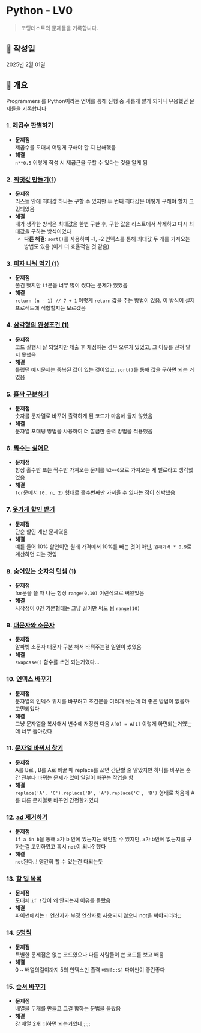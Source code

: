 # Python - LV0

> 코딩테스트의 문제들을 기록합니다.

## 📅 작성일

2025년 2월 01일

## 📝 개요

Programmers 를 Python이라는 언어를 통해 진행 중 새롭게 알게 되거나 유용했던 문제들을 기록합니다

### 1. [제곱수 판별하기](https://school.programmers.co.kr/learn/courses/30/lessons/120909)

- **문제점**  
  제곱수를 도대체 어떻게 구해야 할 지 난해했음
- **해결**  
  `n**0.5` 이렇게 작성 시 제곱근을 구할 수 있다는 것을 알게 됨

### 2. [최댓값 만들기(1)](https://school.programmers.co.kr/learn/courses/30/lessons/120847)

- **문제점**  
  리스트 안에 최대값 하나는 구할 수 있지만 두 번째 최대값은 어떻게 구해야 할지 고민되었음
- **해결**  
  내가 생각한 방식은 최대값을 한번 구한 후, 구한 값을 리스트에서 삭제하고 다시 최대값을 구하는 방식이었다
  - **다른 해결**: `sort()`를 사용하여 -1, -2 인덱스를 통해 최대값 두 개를 가져오는 방법도 있음 (이게 더 효율적일 것 같음)

### 3. [피자 나눠 먹기 (1)](https://school.programmers.co.kr/learn/courses/30/lessons/120814)

- **문제점**  
  풀긴 했지만 `if`문을 너무 많이 썼다는 문제가 있었음
- **해결**  
  `return (n - 1) // 7 + 1` 이렇게 `return` 값을 주는 방법이 있음. 이 방식이 실제 프로젝트에 적합할지는 모르겠음

### 4. [삼각형의 완성조건 (1)](https://school.programmers.co.kr/learn/courses/30/lessons/120889)

- **문제점**  
  코드 실행시 잘 되었지만 제출 후 체점하는 경우 오류가 있었고, 그 이유를 전혀 알지 못했음
- **해결**  
  틀렸던 예시문제는 중복된 값이 있는 것이었고, `sort()`를 통해 값을 구하면 되는 거였음

### 5. [홀짝 구분하기](https://school.programmers.co.kr/learn/courses/30/lessons/181944)

- **문제점**  
  숫자를 문자열로 바꾸어 출력하게 된 코드가 마음에 들지 않았음
- **해결**  
  문자열 포매팅 방법을 사용하여 더 깔끔한 출력 방법을 적용했음

### 6. [짝수는 싫어요](https://school.programmers.co.kr/learn/courses/30/lessons/120813)

- **문제점**  
  항상 홀수만 또는 짝수만 가져오는 문제를 `%2==0`으로 가져오는 게 별로라고 생각했었음
- **해결**  
  `for`문에서 `(0, n, 2)` 형태로 홀수번째만 가져올 수 있다는 점이 신박했음

### 7. [옷가게 할인 받기](https://school.programmers.co.kr/learn/courses/30/lessons/120818)

- **문제점**  
  단순 할인 계산 문제였음
- **해결**  
  예를 들어 10% 할인이면 원래 가격에서 10%를 빼는 것이 아닌, `원래가격 * 0.9`로 계산하면 되는 것임

### 8. [숨어있는 숫자의 덧셈 (1)](https://school.programmers.co.kr/learn/courses/30/lessons/120851)

- **문제점**  
  for문을 쓸 때 나는 항상 `range(0,10)` 이런식으로 써왔었음
- **해결**  
  시작점이 0인 기본형태는 그냥 길이만 써도 됨 `range(10)`

### 9. [대문자와 소문자](https://school.programmers.co.kr/learn/courses/30/lessons/120893)

- **문제점**  
  알파벳 소문자 대문자 구분 해서 바꿔주는걸 일일이 썼었음
- **해결**  
  `swapcase()` 함수를 쓰면 되는거였다...

### 10. [인덱스 바꾸기](https://school.programmers.co.kr/learn/courses/30/lessons/120895)

- **문제점**  
  문자열의 인덱스 위치를 바꾸려고 조건문을 여러개 썻는데 더 좋은 방법이 없을까 고민되었다
- **해결**  
  그냥 문자열을 복사해서 변수에 저장한 다음 `A[0] = A[1]` 이렇게 하면되는거였는데 너무 돌아갔다

### 11. [문자열 바꿔서 찾기](https://school.programmers.co.kr/learn/courses/30/lessons/181864)

- **문제점**  
  A를 B로 , B를 A로 바꿀 때 replace를 쓰면 간단할 줄 알았지만 하나를 바꾸는 순간 전부다 바뀌는 문제가 있어 일일이 바꾸는 작업을 함
- **해결**  
  `replace('A', 'C').replace('B', 'A').replace('C', 'B')` 형태로 처음에 A를 다른 문자열로 바꾸면 간편한거였다

### 12. [ad 제거하기](https://school.programmers.co.kr/learn/courses/30/lessons/181870)

- **문제점**  
  `if a in b`을 통해 a가 b 안에 있는지는 확인할 수 있지만, a가 b안에 없는지를 구하는걸 고민하였고 혹시 `not`이 되나? 했다
- **해결**  
  `not`된다..! 앵간히 할 수 있는건 다되는듯

### 13. [할 일 목록](https://school.programmers.co.kr/learn/courses/30/lessons/181885)

- **문제점**  
  도대체 `if !`값이 왜 안되는지 이유를 몰랐음
- **해결**  
  파이썬에서는 `!` 연산자가 부정 연산자로 사용되지 않으니 not을 써야되더라;;

### 14. [5명씩](https://school.programmers.co.kr/learn/courses/30/lessons/181886)

- **문제점**  
  특별한 문제점은 없는 코드였으나 다른 사람들이 쓴 코드를 보고 배움
- **해결**  
  0 ~ 배열의길이까지 5의 인덱스만 출력 `배열[::5]` 파이썬이 좋긴좋다

### 15. [순서 바꾸기](https://school.programmers.co.kr/learn/courses/30/lessons/181891)

- **문제점**  
  배열을 두개를 만들고 그걸 합하는 문법을 몰랐음
- **해결**  
  걍 배열 2개 더하면 되는거였네;;;;;
